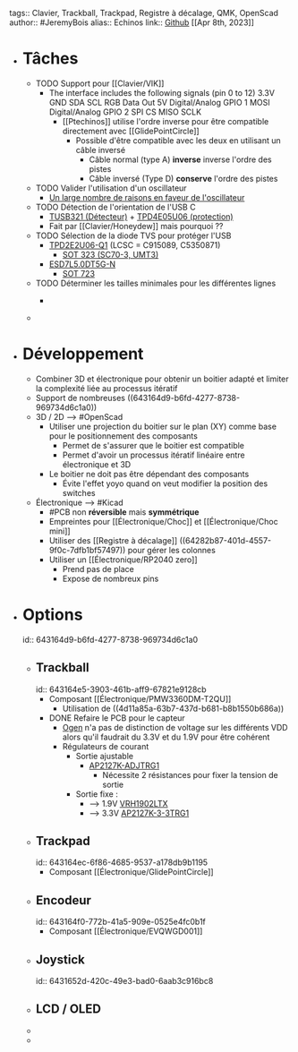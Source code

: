 tags:: Clavier, Trackball, Trackpad, Registre à décalage, QMK, OpenScad
author:: #JeremyBois 
alias:: Echinos
link:: [Github](https://github.com/JeremyBois/Echinos)
[[Apr 8th, 2023]]

- # Tâches
	- TODO Support pour [[Clavier/VIK]]
		- The interface includes the following signals (pin 0 to 12)
		      3.3V
		      GND
		      SDA
		      SCL
		      RGB Data Out
		      5V
		      Digital/Analog GPIO 1
		      MOSI
		      Digital/Analog GPIO 2
		      SPI CS
		      MISO
		      SCLK
			- [[Ptechinos]] utilise l'ordre inverse pour être compatible directement avec [[GlidePointCircle]]
				- Possible d'être compatible avec les deux en utilisant un câble inversé
					- Câble normal (type A) **inverse** inverse l'ordre des pistes
					- Câble inversé (Type D) **conserve** l'ordre des pistes
	- TODO Valider l'utilisation d'un oscillateur
		- [Un large nombre de raisons en faveur de l'oscillateur](https://www.sitime.com/top-8-reasons-use-oscillator-instead-crystal-resonator)
	- TODO Détection de l'orientation de l'USB C
		- [TUSB321 (Détecteur)](https://www.ti.com/lit/ds/symlink/tusb321.pdf) + [TPD4E05U06 (protection)](https://www.ti.com/lit/ds/symlink/tpd4e05u06.pdf)
		- Fait par [[Clavier/Honeydew]] mais pourquoi ??
	- TODO Sélection de la diode TVS pour protéger l'USB
		- [TPD2E2U06-Q1](https://www.ti.com/lit/ds/symlink/tpd2e2u06-q1.pdf) (LCSC = C915089, C5350871)
			- [SOT 323 (SC70-3, UMT3)](https://en.wikipedia.org/wiki/List_of_integrated_circuit_packaging_types#Small-outline_transistor_(SOT))
		- [ESD7L5.0DT5G-N](https://datasheet.lcsc.com/lcsc/2306211546_BORN-ESD7L5-0DT5G-N_C6165124.pdf)
			- [SOT 723](https://en.wikipedia.org/wiki/List_of_integrated_circuit_packaging_types#Small-outline_transistor_(SOT))
	- TODO Déterminer les tailles minimales pour les différentes lignes
		- >
	-
- # Développement
	- Combiner 3D et électronique pour obtenir un boitier adapté et limiter la complexité liée au processus itératif
	- Support de nombreuses ((643164d9-b6fd-4277-8738-969734d6c1a0))
	- 3D / 2D --> #OpenScad
		- Utiliser une projection du boitier sur le plan (XY) comme base pour le positionnement des  composants
			- Permet de s'assurer que le boitier est compatible
			- Permet d'avoir un processus itératif linéaire entre électronique et 3D
		- Le boitier ne doit pas être dépendant des composants
			- Évite l'effet yoyo quand on veut modifier la position des switches
	- Électronique --> #Kicad
		- #PCB non **réversible** mais **symmétrique**
		- Empreintes pour [[Électronique/Choc]] et [[Électronique/Choc mini]]
		- Utiliser des [[Registre à décalage]] ((64282b87-401d-4557-9f0c-7dfb1bf57497)) pour gérer les colonnes
		- Utiliser un [[Électronique/RP2040 zero]]
			- Prend pas de place
			- Expose de nombreux pins
- # Options
  id:: 643164d9-b6fd-4277-8738-969734d6c1a0
	- ## Trackball
	  id:: 643164e5-3903-461b-aff9-67821e9128cb
		- Composant [[Électronique/PMW3360DM-T2QU]]
			- Utilisation de ((4d11a85a-63b7-437d-b681-b8b1550b686a))
		- DONE Refaire le PCB pour le capteur
			- [Ogen](https://github.com/JeremyBois/Ogen) n'a pas de distinction de voltage sur les différents VDD alors qu'il faudrait du 3.3V et du 1.9V pour être cohérent
			- Régulateurs de courant
				- Sortie ajustable
					- [AP2127K-ADJTRG1](https://www.lcsc.com/product-detail/Linear-Voltage-Regulators-LDO_Diodes-Incorporated-AP2127K-ADJTRG1_C96343.html)
						- Nécessite 2 résistances pour fixer la tension de sortie
				- Sortie fixe :
					- --> 1.9V [VRH1902LTX](https://www.lcsc.com/product-detail/Linear-Voltage-Regulators-LDO_AnaSem-VRH1902LTX_C697975.html)
					- --> 3.3V [AP2127K-3-3TRG1](https://www.lcsc.com/product-detail/Linear-Voltage-Regulators-LDO_Diodes-Incorporated-AP2127K-3-3TRG1_C156285.html)
	- ## Trackpad
	  id:: 643164ec-6f86-4685-9537-a178db9b1195
		- Composant [[Électronique/GlidePointCircle]]
	- ## Encodeur
	  id:: 643164f0-772b-41a5-909e-0525e4fc0b1f
		- Composant [[Électronique/EVQWGD001]]
	- ## Joystick
	  id:: 6431652d-420c-49e3-bad0-6aab3c916bc8
	- ## LCD / OLED
	-
	-